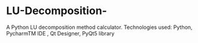# LU-Decomposition-
A Python LU decomposition method calculator. Technologies used: Python, PycharmTM IDE , Qt Designer, PyQt5 library  
